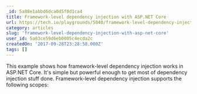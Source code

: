 ```yaml
---
_id: 5a88e1abbd6dca0d5f0d1ca4
title: Framework-level dependency injection with ASP.NET Core
url: https://tech.io/playgrounds/5040/framework-level-dependency-injection-with-asp-net-core
category: articles
slug: 'framework-level-dependency-injection-with-asp-net-core'
user_id: 5a83ce59d6eb0005c4ecda2c
createdOn: '2017-09-28T23:28:58.000Z'
tags: []
---
```


This example shows how framework-level dependency injection works in ASP.NET Core. It's simple but powerful enough to get most of dependency injection stuff done. Framework-level dependency injection supports the following scopes:

